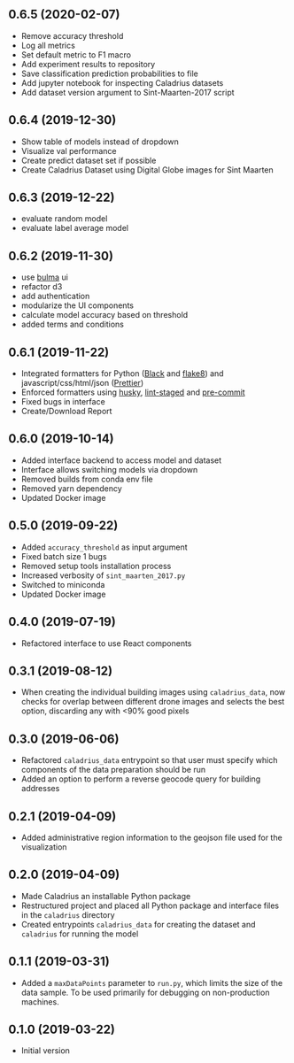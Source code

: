 0.6.5 (2020-02-07)
------------------
- Remove accuracy threshold
- Log all metrics
- Set default metric to F1 macro
- Add experiment results to repository
- Save classification prediction probabilities to file
- Add jupyter notebook for inspecting Caladrius datasets
- Add dataset version argument to Sint-Maarten-2017 script

0.6.4 (2019-12-30)
------------------
- Show table of models instead of dropdown
- Visualize val performance
- Create predict dataset set if possible
- Create Caladrius Dataset using Digital Globe images for Sint Maarten

0.6.3 (2019-12-22)
------------------
- evaluate random model
- evaluate label average model

0.6.2 (2019-11-30)
------------------
- use [bulma](https://bulma.io/) ui
- refactor d3
- add authentication
- modularize the UI components
- calculate model accuracy based on threshold
- added terms and conditions

0.6.1 (2019-11-22)
------------------
- Integrated formatters for Python ([Black](https://black.readthedocs.io/en/stable/) and [flake8](https://gitlab.com/pycqa/flake8)) and javascript/css/html/json ([Prettier](https://prettier.io/))
- Enforced formatters using [husky](https://github.com/typicode/husky), [lint-staged](https://github.com/okonet/lint-staged) and [pre-commit](https://pre-commit.com/)
- Fixed bugs in interface
- Create/Download Report

0.6.0 (2019-10-14)
------------------
- Added interface backend to access model and dataset
- Interface allows switching models via dropdown
- Removed builds from conda env file
- Removed yarn dependency
- Updated Docker image

0.5.0 (2019-09-22)
------------------
- Added `accuracy_threshold` as input argument
- Fixed batch size 1 bugs
- Removed setup tools installation process
- Increased verbosity of `sint_maarten_2017.py`
- Switched to miniconda
- Updated Docker image

0.4.0 (2019-07-19)
------------------
- Refactored interface to use React components

0.3.1 (2019-08-12)
------------------
- When creating the individual building images using `caladrius_data`,
  now checks for overlap between different drone images and selects the
  best option, discarding any with <90% good pixels

0.3.0 (2019-06-06)
------------------
- Refactored `caladrius_data` entrypoint so that user must specify which
  components of the data preparation should be run
- Added an option to perform a reverse geocode query for building addresses

0.2.1 (2019-04-09)
------------------
- Added administrative region information to the geojson file used for the visualization

0.2.0 (2019-04-09)
------------------
- Made Caladrius an installable Python package
- Restructured project and placed all Python package and interface files
  in the `caladrius` directory
- Created entrypoints `caladrius_data` for creating the dataset
  and `caladrius` for running the model

0.1.1 (2019-03-31)
------------------
- Added a `maxDataPoints` parameter to `run.py`, which limits the size of the
  data sample. To be used primarily for debugging on non-production machines.

0.1.0 (2019-03-22)
------------------
- Initial version
